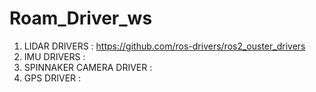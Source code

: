# Roam_Driver_ws

1) LIDAR DRIVERS : https://github.com/ros-drivers/ros2_ouster_drivers
2) IMU DRIVERS :
3) SPINNAKER CAMERA DRIVER : 
4) GPS DRIVER :

